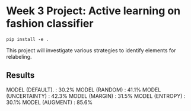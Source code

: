 # Week 3 Project: Active learning on fashion classifier

```
pip install -e .
```

This project will investigate various strategies to identify elements for relabeling.

## Results

MODEL (DEFAULT).    : 30.2%
MODEL (RANDOM)      : 41.1%
MODEL (UNCERTAINTY) : 42.3%
MODEL (MARGIN)      : 31.5%
MODEL (ENTROPY)     : 30.1%
MODEL (AUGMENT)     : 85.6%
